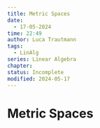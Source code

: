 ```yaml
---
title: Metric Spaces
date:
  - 17-05-2024
time: 22:49
author: Luca Trautmann
tags:
  - LinAlg
series: Linear Algebra
chapter: 
status: Incomplete
modified: 2024-05-17
---
```

# Metric Spaces
